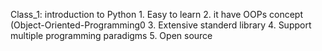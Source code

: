 Class_1:
  introduction to Python 
    1. Easy to learn
    2. it have OOPs concept (Object-Oriented-Programming0
    3. Extensive standerd library
    4. Support multiple programming paradigms
    5. Open source
    
